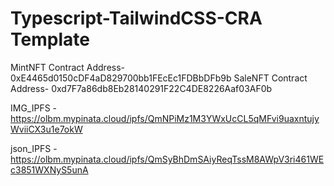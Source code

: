 # Typescript-TailwindCSS-CRA Template

MintNFT Contract Address- 0xE4465d0150cDF4aD829700bb1FEcEc1FDBbDFb9b
SaleNFT Contract Address- 0xd7F7a86db8Eb28140291F22C4DE8226Aaf03AF0b


IMG_IPFS - https://olbm.mypinata.cloud/ipfs/QmNPiMz1M3YWxUcCL5qMFvi9uaxntujyWviiCX3u1e7okW

json_IPFS - https://olbm.mypinata.cloud/ipfs/QmSyBhDmSAiyReqTssM8AWpV3ri461WEc3851WXNyS5unA
